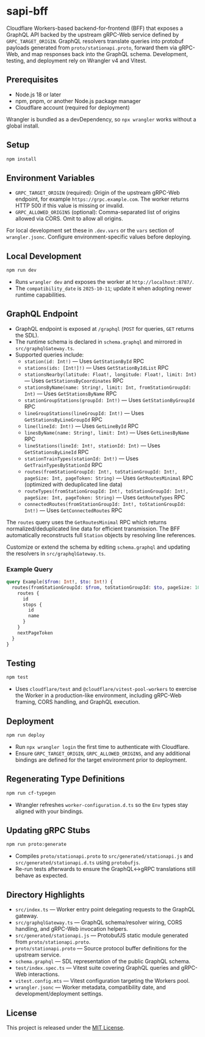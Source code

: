 # sapi-bff

Cloudflare Workers-based backend-for-frontend (BFF) that exposes a GraphQL API backed by the upstream gRPC-Web service defined by `GRPC_TARGET_ORIGIN`. GraphQL resolvers translate queries into protobuf payloads generated from `proto/stationapi.proto`, forward them via gRPC-Web, and map responses back into the GraphQL schema. Development, testing, and deployment rely on Wrangler v4 and Vitest.

## Prerequisites
- Node.js 18 or later
- npm, pnpm, or another Node.js package manager
- Cloudflare account (required for deployment)

Wrangler is bundled as a devDependency, so `npx wrangler` works without a global install.

## Setup
```bash
npm install
```

## Environment Variables
- `GRPC_TARGET_ORIGIN` (required): Origin of the upstream gRPC-Web endpoint, for example `https://grpc.example.com`. The worker returns HTTP 500 if this value is missing or invalid.
- `GRPC_ALLOWED_ORIGINS` (optional): Comma-separated list of origins allowed via CORS. Omit to allow all origins.

For local development set these in `.dev.vars` or the `vars` section of `wrangler.jsonc`. Configure environment-specific values before deploying.

## Local Development
```bash
npm run dev
```
- Runs `wrangler dev` and exposes the worker at `http://localhost:8787/`.
- The `compatibility_date` is `2025-10-11`; update it when adopting newer runtime capabilities.

## GraphQL Endpoint
- GraphQL endpoint is exposed at `/graphql` (`POST` for queries, `GET` returns the SDL).
- The runtime schema is declared in `schema.graphql` and mirrored in `src/graphqlGateway.ts`.
- Supported queries include:
  - `station(id: Int!)` — Uses `GetStationById` RPC
  - `stations(ids: [Int!]!)` — Uses `GetStationByIdList` RPC
  - `stationsNearby(latitude: Float!, longitude: Float!, limit: Int)` — Uses `GetStationsByCoordinates` RPC
  - `stationsByName(name: String!, limit: Int, fromStationGroupId: Int)` — Uses `GetStationsByName` RPC
  - `stationGroupStations(groupId: Int!)` — Uses `GetStationByGroupId` RPC
  - `lineGroupStations(lineGroupId: Int!)` — Uses `GetStationsByLineGroupId` RPC
  - `line(lineId: Int!)` — Uses `GetLineById` RPC
  - `linesByName(name: String!, limit: Int)` — Uses `GetLinesByName` RPC
  - `lineStations(lineId: Int!, stationId: Int)` — Uses `GetStationsByLineId` RPC
  - `stationTrainTypes(stationId: Int!)` — Uses `GetTrainTypesByStationId` RPC
  - `routes(fromStationGroupId: Int!, toStationGroupId: Int!, pageSize: Int, pageToken: String)` — Uses `GetRoutesMinimal` RPC (optimized with deduplicated line data)
  - `routeTypes(fromStationGroupId: Int!, toStationGroupId: Int!, pageSize: Int, pageToken: String)` — Uses `GetRouteTypes` RPC
  - `connectedRoutes(fromStationGroupId: Int!, toStationGroupId: Int!)` — Uses `GetConnectedRoutes` RPC

The `routes` query uses the `GetRoutesMinimal` RPC which returns normalized/deduplicated line data for efficient transmission. The BFF automatically reconstructs full `Station` objects by resolving line references.

Customize or extend the schema by editing `schema.graphql` and updating the resolvers in `src/graphqlGateway.ts`.

### Example Query
```graphql
query Example($from: Int!, $to: Int!) {
  routes(fromStationGroupId: $from, toStationGroupId: $to, pageSize: 10) {
    routes {
      id
      stops {
        id
        name
      }
    }
    nextPageToken
  }
}
```

## Testing
```bash
npm test
```
- Uses `cloudflare/test` and `@cloudflare/vitest-pool-workers` to exercise the Worker in a production-like environment, including gRPC-Web framing, CORS handling, and GraphQL execution.

## Deployment
```bash
npm run deploy
```
- Run `npx wrangler login` the first time to authenticate with Cloudflare.
- Ensure `GRPC_TARGET_ORIGIN`, `GRPC_ALLOWED_ORIGINS`, and any additional bindings are defined for the target environment prior to deployment.

## Regenerating Type Definitions
```bash
npm run cf-typegen
```
- Wrangler refreshes `worker-configuration.d.ts` so the `Env` types stay aligned with your bindings.

## Updating gRPC Stubs
```bash
npm run proto:generate
```
- Compiles `proto/stationapi.proto` to `src/generated/stationapi.js` and `src/generated/stationapi.d.ts` using `protobufjs`.
- Re-run tests afterwards to ensure the GraphQL↔gRPC translations still behave as expected.

## Directory Highlights
- `src/index.ts` — Worker entry point delegating requests to the GraphQL gateway.
- `src/graphqlGateway.ts` — GraphQL schema/resolver wiring, CORS handling, and gRPC-Web invocation helpers.
- `src/generated/stationapi.js` — ProtobufJS static module generated from `proto/stationapi.proto`.
- `proto/stationapi.proto` — Source protocol buffer definitions for the upstream service.
- `schema.graphql` — SDL representation of the public GraphQL schema.
- `test/index.spec.ts` — Vitest suite covering GraphQL queries and gRPC-Web interactions.
- `vitest.config.mts` — Vitest configuration targeting the Workers pool.
- `wrangler.jsonc` — Worker metadata, compatibility date, and development/deployment settings.

## License
This project is released under the [MIT License](LICENSE).
